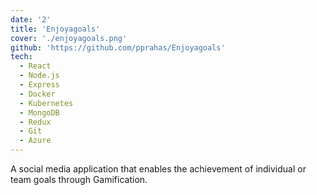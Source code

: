 ```yaml
---
date: '2'
title: 'Enjoyagoals'
cover: './enjoyagoals.png'
github: 'https://github.com/pprahas/Enjoyagoals'
tech:
  - React
  - Node.js
  - Express
  - Docker
  - Kubernetes
  - MongoDB
  - Redux
  - Git
  - Azure
---
```


A <a>social media application</a> that enables the achievement of individual or team goals through <a>Gamification</a>.
